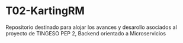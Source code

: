 # T02-KartingRM
Repositorio destinado para alojar los avances y desarollo asociados al proyecto de TINGESO PEP 2, Backend orientado a Microservicios
